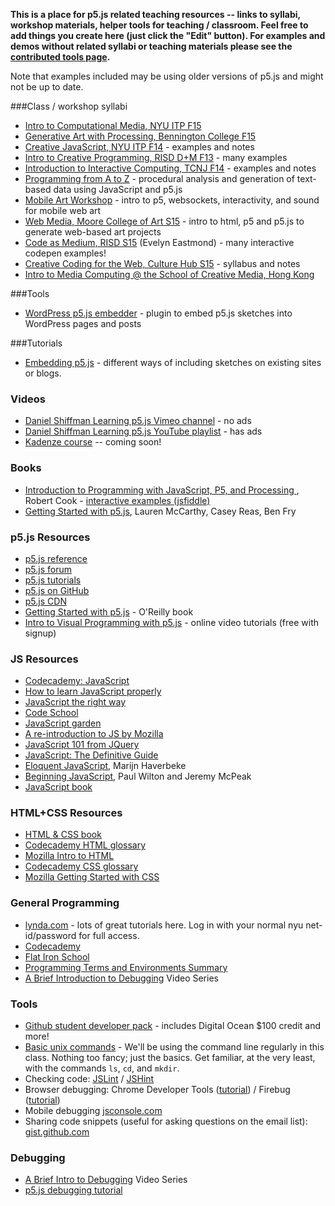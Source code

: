 **This is a place for p5.js related teaching resources -- links to syllabi, workshop materials, helper tools for teaching / classroom. Feel free to add things you create here (just click the "Edit" button). For examples and demos without related syllabi or teaching materials please see the [contributed tools page](https://github.com/processing/p5.js/wiki/Contributed-Tools,-Projects,-Demos).**

Note that examples included may be using older versions of p5.js and might not be up to date.


###Class / workshop syllabi

* [Intro to Computational Media, NYU ITP F15](https://github.com/ITPNYU/ICM-2015)
* [Generative Art with Processing, Bennington College F15](http://curriculum.bennington.edu/fall2015/2015/05/14/generative-art-with-processing/)
* [Creative JavaScript, NYU ITP F14](http://github.com/lmccart/itp-creative-js) - examples and notes
* [Intro to Creative Programming, RISD D+M F13](http://risd-creative-programming.github.io/fa13-introtocreativeprogramming/index.html) - many examples
* [Introduction to Interactive Computing, TCNJ F14](http://coursescript.com/calendar.php?course=5) - examples and notes
* [Programming from A to Z](https://github.com/shiffman/Programming-from-A-to-Z-F14) - procedural analysis and generation of text-based data using JavaScript and p5.js
* [Mobile Art Workshop](https://github.com/whichlight/mobile-art-intro) - intro to p5, websockets, interactivity, and sound for mobile web art
* [Web Media, Moore College of Art S15](https://github.com/lee2sman/PDA203WebMedia) - intro to html, p5 and p5.js to generate web-based art projects
* [Code as Medium, RISD S15](http://risd-creative-programming.github.io/s15-codeasmedium/examples.html) (Evelyn Eastmond) - many interactive codepen examples!
* [Creative Coding for the Web, Culture Hub S15](https://github.com/futuremarc/p5-creative-coding-course) - syllabus and notes
* [Intro to Media Computing @ the School of Creative Media, Hong Kong](http://rednoise.org/imc)

###Tools
* [WordPress p5.js embedder](https://wordpress.org/plugins/p5-embedder/) - plugin to embed p5.js sketches into WordPress pages and posts

###Tutorials
* [Embedding p5.js](https://github.com/processing/p5.js/wiki/Embedding-p5.js) - different ways of including sketches on existing sites or blogs.


### Videos
- [Daniel Shiffman Learning p5.js Vimeo channel](https://vimeo.com/channels/learningp5js/) - no ads
- [Daniel Shiffman Learning p5.js YouTube playlist](https://www.youtube.com/playlist?list=PLRqwX-V7Uu6Zy51Q-x9tMWIv9cueOFTFA) - has ads
- [Kadenze course](https://www.kadenze.com/courses/introduction-to-programming-for-the-visual-arts-with-p5-js/info) -- coming soon!

### Books 
* [Introduction to Programming with JavaScript, P5, and Processing ](http://www.amazon.com/Introduction-Programming-JavaScript-Processing-Cooks-ebook/dp/B010R0VMQS), Robert Cook - [interactive examples (jsfiddle)](http://jsfiddle.net/user/bobcook/fiddles/)
* [Getting Started with p5.js](http://amzn.to/1PmztVt), Lauren McCarthy, Casey Reas, Ben Fry

### p5.js Resources
* [p5.js reference](http://p5js.org/reference)
* [p5.js forum](http://forum.processing.org/two/)
* [p5.js tutorials](http://p5js.org/tutorials/)
* [p5.js on GitHub](https://github.com/lmccart/p5.js)
* [p5.js CDN](http://cdnjs.com/libraries/p5.js)
* [Getting Started with p5.js](http://www.amazon.com/Make-Interactive-Graphics-JavaScript-Processing/dp/1457186772) - O'Reilly book
* [Intro to Visual Programming with p5.js](https://www.kadenze.com/courses/introduction-to-programming-for-the-visual-arts-with-p5-js) - online video tutorials (free with signup)

### JS Resources
* [Codecademy: JavaScript](http://www.codecademy.com/tracks/javascript)
* [How to learn JavaScript properly](http://javascriptissexy.com/how-to-learn-javascript-properly/)
* [JavaScript the right way](http://www.jstherightway.org/)
* [Code School](https://www.codeschool.com/paths/javascript)
* [JavaScript garden](http://bonsaiden.github.io/JavaScript-Garden/)
* [A re-introduction to JS by Mozilla](https://developer.mozilla.org/en-US/docs/Web/JavaScript/A_re-introduction_to_JavaScript)
* [JavaScript 101 from JQuery](https://learn.jquery.com/javascript-101/)
* [JavaScript: The Definitive Guide](http://shop.oreilly.com/product/9780596000486.do)
* [Eloquent JavaScript](http://eloquentjavascript.net/contents.html), Marijn Haverbeke
* [Beginning JavaScript](http://www.amazon.com/Beginning-JavaScript-Paul-Wilton/dp/0470525932), Paul Wilton and Jeremy McPeak
* [JavaScript book](http://www.javascriptbook.com/)

### HTML+CSS Resources
* [HTML & CSS book](http://www.htmlandcssbook.com/)
* [Codecademy HTML glossary](https://www.codecademy.com/glossary/html#attributes)
* [Mozilla Intro to HTML](https://developer.mozilla.org/en-US/docs/Web/Guide/HTML/Introduction)
* [Codecademy CSS glossary](https://www.codecademy.com/glossary/css)
* [Mozilla Getting Started with CSS](https://developer.mozilla.org/en-US/docs/Web/Guide/CSS/Getting_started)

### General Programming
* [lynda.com](http://www.nyu.edu/lynda) - lots of great tutorials here. Log in with your normal nyu net-id/password for full access.
* [Codecademy](http://www.codecademy.com/)
* [Flat Iron School](http://prework.flatironschool.com/web-development/)
* [Programming Terms and Environments Summary](https://itp.nyu.edu/physicalcomputing/lessons/programming/programming-terms-and-programming-environments/)
* [A Brief Introduction to Debugging](http://vimeo.com/channels/debugging) Video Series

### Tools
* [Github student developer pack](https://education.github.com/pack) - includes Digital Ocean $100 credit and more!
* [Basic unix commands](http://www.webmonkey.com/2010/02/learn_enough_unix_for_your_resume/#Basic_Commands) - We'll be using the command line regularly in this class. Nothing too fancy; just the basics. Get familiar, at the very least, with the commands `ls`, `cd`, and `mkdir`. 
* Checking code: [JSLint](http://www.jslint.com/) / [JSHint](http://www.jshint.com)
* Browser debugging: Chrome Developer Tools ([tutorial](https://developer.chrome.com/extensions/tut_debugging)) / Firebug ([tutorial](http://www.developerfusion.com/article/139949/debugging-javascript-with-firebug/))
* Mobile debugging [jsconsole.com](http://jsconsole.com)
* Sharing code snippets (useful for asking questions on the email list): [gist.github.com](http://gist.github.com)

### Debugging
* [A Brief Intro to Debugging](http://vimeo.com/channels/debugging) Video Series
* [p5.js debugging tutorial]()
